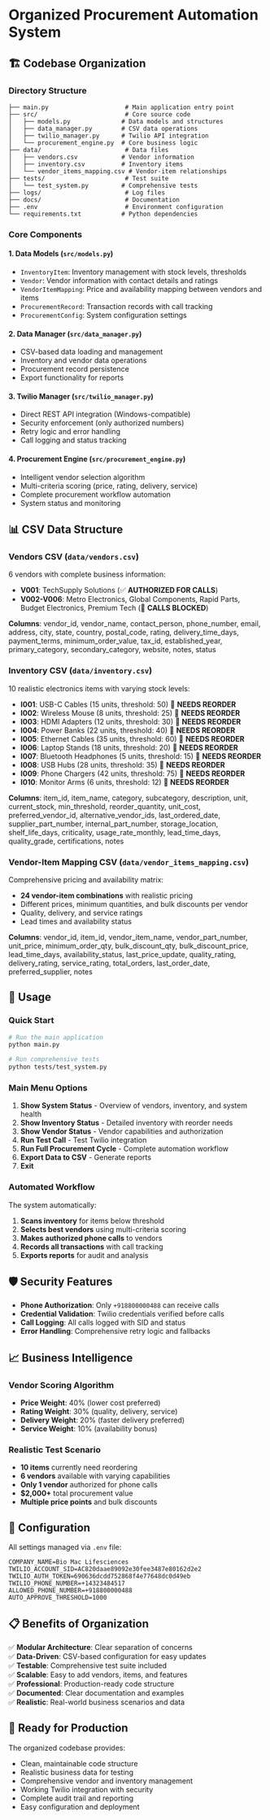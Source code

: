 # Organized Procurement Automation System

## 🏗️ **Codebase Organization**

### **Directory Structure**
```
├── main.py                     # Main application entry point
├── src/                        # Core source code
│   ├── models.py              # Data models and structures
│   ├── data_manager.py        # CSV data operations
│   ├── twilio_manager.py      # Twilio API integration
│   └── procurement_engine.py  # Core business logic
├── data/                       # Data files
│   ├── vendors.csv            # Vendor information
│   ├── inventory.csv          # Inventory items
│   └── vendor_items_mapping.csv # Vendor-item relationships
├── tests/                      # Test suite
│   └── test_system.py         # Comprehensive tests
├── logs/                       # Log files
├── docs/                       # Documentation
├── .env                        # Environment configuration
└── requirements.txt           # Python dependencies
```

### **Core Components**

#### **1. Data Models (`src/models.py`)**
- `InventoryItem`: Inventory management with stock levels, thresholds
- `Vendor`: Vendor information with contact details and ratings
- `VendorItemMapping`: Price and availability mapping between vendors and items
- `ProcurementRecord`: Transaction records with call tracking
- `ProcurementConfig`: System configuration settings

#### **2. Data Manager (`src/data_manager.py`)**
- CSV-based data loading and management
- Inventory and vendor data operations
- Procurement record persistence
- Export functionality for reports

#### **3. Twilio Manager (`src/twilio_manager.py`)**
- Direct REST API integration (Windows-compatible)
- Security enforcement (only authorized numbers)
- Retry logic and error handling
- Call logging and status tracking

#### **4. Procurement Engine (`src/procurement_engine.py`)**
- Intelligent vendor selection algorithm
- Multi-criteria scoring (price, rating, delivery, service)
- Complete procurement workflow automation
- System status and monitoring

## 📊 **CSV Data Structure**

### **Vendors CSV (`data/vendors.csv`)**
6 vendors with complete business information:
- **V001**: TechSupply Solutions (✅ **AUTHORIZED FOR CALLS**)
- **V002-V006**: Metro Electronics, Global Components, Rapid Parts, Budget Electronics, Premium Tech (🚫 **CALLS BLOCKED**)

**Columns**: vendor_id, vendor_name, contact_person, phone_number, email, address, city, state, country, postal_code, rating, delivery_time_days, payment_terms, minimum_order_value, tax_id, established_year, primary_category, secondary_category, website, notes, status

### **Inventory CSV (`data/inventory.csv`)**
10 realistic electronics items with varying stock levels:
- **I001**: USB-C Cables (15 units, threshold: 50) 🔴 **NEEDS REORDER**
- **I002**: Wireless Mouse (8 units, threshold: 25) 🔴 **NEEDS REORDER**
- **I003**: HDMI Adapters (12 units, threshold: 30) 🔴 **NEEDS REORDER**
- **I004**: Power Banks (22 units, threshold: 40) 🔴 **NEEDS REORDER**
- **I005**: Ethernet Cables (35 units, threshold: 60) 🔴 **NEEDS REORDER**
- **I006**: Laptop Stands (18 units, threshold: 20) 🔴 **NEEDS REORDER**
- **I007**: Bluetooth Headphones (5 units, threshold: 15) 🔴 **NEEDS REORDER**
- **I008**: USB Hubs (28 units, threshold: 35) 🔴 **NEEDS REORDER**
- **I009**: Phone Chargers (42 units, threshold: 75) 🔴 **NEEDS REORDER**
- **I010**: Monitor Arms (6 units, threshold: 12) 🔴 **NEEDS REORDER**

**Columns**: item_id, item_name, category, subcategory, description, unit, current_stock, min_threshold, reorder_quantity, unit_cost, preferred_vendor_id, alternative_vendor_ids, last_ordered_date, supplier_part_number, internal_part_number, storage_location, shelf_life_days, criticality, usage_rate_monthly, lead_time_days, quality_grade, certifications, notes

### **Vendor-Item Mapping CSV (`data/vendor_items_mapping.csv`)**
Comprehensive pricing and availability matrix:
- **24 vendor-item combinations** with realistic pricing
- Different prices, minimum quantities, and bulk discounts per vendor
- Quality, delivery, and service ratings
- Lead times and availability status

**Columns**: vendor_id, item_id, vendor_item_name, vendor_part_number, unit_price, minimum_order_qty, bulk_discount_qty, bulk_discount_price, lead_time_days, availability_status, last_price_update, quality_rating, delivery_rating, service_rating, total_orders, last_order_date, preferred_supplier, notes

## 🚀 **Usage**

### **Quick Start**
```bash
# Run the main application
python main.py

# Run comprehensive tests
python tests/test_system.py
```

### **Main Menu Options**
1. **Show System Status** - Overview of vendors, inventory, and system health
2. **Show Inventory Status** - Detailed inventory with reorder needs
3. **Show Vendor Status** - Vendor capabilities and authorization
4. **Run Test Call** - Test Twilio integration
5. **Run Full Procurement Cycle** - Complete automation workflow
6. **Export Data to CSV** - Generate reports
7. **Exit**

### **Automated Workflow**
The system automatically:
1. **Scans inventory** for items below threshold
2. **Selects best vendors** using multi-criteria scoring
3. **Makes authorized phone calls** to vendors
4. **Records all transactions** with call tracking
5. **Exports reports** for audit and analysis

## 🛡️ **Security Features**

- **Phone Authorization**: Only `+918800000488` can receive calls
- **Credential Validation**: Twilio credentials verified before calls
- **Call Logging**: All calls logged with SID and status
- **Error Handling**: Comprehensive retry logic and fallbacks

## 📈 **Business Intelligence**

### **Vendor Scoring Algorithm**
- **Price Weight**: 40% (lower cost preferred)
- **Rating Weight**: 30% (quality, delivery, service)
- **Delivery Weight**: 20% (faster delivery preferred)
- **Service Weight**: 10% (availability bonus)

### **Realistic Test Scenario**
- **10 items** currently need reordering
- **6 vendors** available with varying capabilities
- **Only 1 vendor** authorized for phone calls
- **$2,000+** total procurement value
- **Multiple price points** and bulk discounts

## 🔧 **Configuration**

All settings managed via `.env` file:
```
COMPANY_NAME=Bio Mac Lifesciences
TWILIO_ACCOUNT_SID=AC820daae89092e30fee3487e80162d2e2
TWILIO_AUTH_TOKEN=690636dcdd752868f4e77648dc0d49eb
TWILIO_PHONE_NUMBER=+14323484517
ALLOWED_PHONE_NUMBER=+918800000488
AUTO_APPROVE_THRESHOLD=1000
```

## 📋 **Benefits of Organization**

✅ **Modular Architecture**: Clear separation of concerns  
✅ **Data-Driven**: CSV-based configuration for easy updates  
✅ **Testable**: Comprehensive test suite included  
✅ **Scalable**: Easy to add vendors, items, and features  
✅ **Professional**: Production-ready code structure  
✅ **Documented**: Clear documentation and examples  
✅ **Realistic**: Real-world business scenarios and data  

## 🎯 **Ready for Production**

The organized codebase provides:
- Clean, maintainable code structure
- Realistic business data for testing
- Comprehensive vendor and inventory management
- Working Twilio integration with security
- Complete audit trail and reporting
- Easy configuration and deployment
